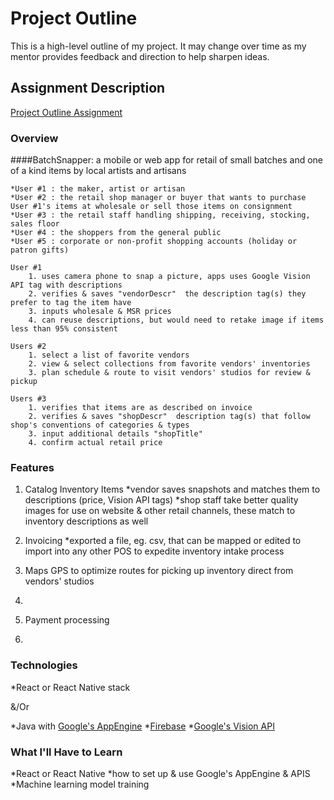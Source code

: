 # Project Outline
This is a high-level outline of my project. It may change over time as my mentor provides feedback and direction to help sharpen ideas.

## Assignment Description
[Project Outline Assignment](https://education.launchcode.org/liftoff/assignments/project-outline/)

### Overview

####BatchSnapper: a mobile or web app for retail of small batches and one of a kind items by local artists and artisans

    *User #1 : the maker, artist or artisan
    *User #2 : the retail shop manager or buyer that wants to purchase User #1's items at wholesale or sell those items on consignment
    *User #3 : the retail staff handling shipping, receiving, stocking, sales floor
    *User #4 : the shoppers from the general public
    *User #5 : corporate or non-profit shopping accounts (holiday or patron gifts)

    User #1
        1. uses camera phone to snap a picture, apps uses Google Vision API tag with descriptions
        2. verifies & saves "vendorDescr"  the description tag(s) they prefer to tag the item have
        3. inputs wholesale & MSR prices
        4. can reuse descriptions, but would need to retake image if items less than 95% consistent

    Users #2
        1. select a list of favorite vendors
        2. view & select collections from favorite vendors' inventories
        3. plan schedule & route to visit vendors' studios for review & pickup

    Users #3
        1. verifies that items are as described on invoice
        2. verifies & saves "shopDescr"  description tag(s) that follow shop's conventions of categories & types
        3. input additional details "shopTitle"
        4. confirm actual retail price



### Features

1. Catalog Inventory Items
    *vendor saves snapshots and matches them to descriptions (price, Vision API tags)
    *shop staff take better quality images for use on website & other retail channels, these match to inventory descriptions as well

2. Invoicing
    *exported a file, eg. csv, that can be mapped or edited to import into any other POS to expedite inventory intake process

3. Maps GPS to optimize routes for picking up inventory direct from vendors' studios

4.

5. Payment processing
6.


### Technologies
*React or React Native stack

&/Or

*Java with [Google's AppEngine](https://cloud.google.com/appengine/)
*[Firebase](https://firebase.google.com/)
*[Google's  Vision API](https://cloud.google.com/vision/?hl=en_US&_ga=2.248130688.-64059599.15359364)

### What I'll Have to Learn
*React or React Native
*how to set up & use Google's AppEngine & APIS
*Machine learning model training
